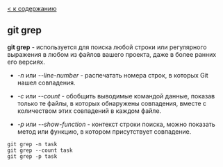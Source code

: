 [< к содержанию](./readme.md)

## git grep

**git grep** - используется для поиска любой строки или регулярного выражения в любом из файлов вашего проекта, даже в более ранних его версиях.

+  _-n_ или _--line-number_ - распечатать номера строк, в которых Git нашел совпадения.

+  _-c_ или _--count_ - обобщить выводимые командой данные, показав только те файлы, в которых обнаружены совпадения, вместе с количеством этих совпадений в каждом файле.

+  _-p_ или _--show-function_ - контекст строки поиска, можно показать метод или функцию, в котором присутствует совпадение.

```bash=
git grep -n task
git grep --count task
git grep -p task
```